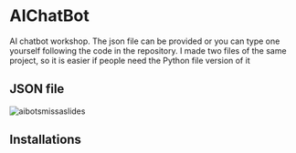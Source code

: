 # AIChatBot
AI chatbot workshop. The json file can be provided or you can type one yourself following the code in the repository. I made two files of the same project, so it is easier if people need the Python file version of it
 



## JSON file
![aibotsmissaslides](https://github.com/FrancoRamirezz/AIChatBot/assets/96508706/0c0a2dff-1d15-4207-995d-788f82496785)

## Installations

